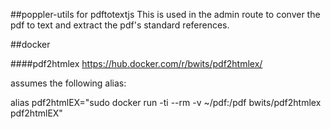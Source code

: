 ##poppler-utils
for pdftotextjs
This is used in the admin route to conver the pdf to text and extract the pdf's standard references.

##docker

####pdf2htmlex
https://hub.docker.com/r/bwits/pdf2htmlex/

assumes the following alias:

alias pdf2htmlEX="sudo docker run -ti --rm -v ~/pdf:/pdf bwits/pdf2htmlex pdf2htmlEX"
